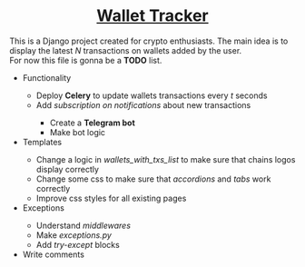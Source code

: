 <h1 align="center">
<strong>
<a href="https://github.com/Frostibums/wallet_tracker_django">Wallet Tracker</a>
</strong></h1>

<p>
This is a Django project created for crypto enthusiasts. The main idea is to display the latest <em>N</em> transactions on wallets added by the user.
<br>
For now this file is gonna be a <strong>TODO</strong> list.
</p>

<ul style="paddling-bottom: 4px;">
  <li>Functionality</li>
  <ul>
    <li>Deploy <strong>Celery</strong> to update wallets transactions every <em>t</em> seconds</li>
    <li>Add <em>subscription on notifications</em> about new transactions</li>
    <ul>
      <li>Create a <strong>Telegram bot</strong></li>
      <li>Make bot logic</li>
    </ul>
  </ul>
  
  <li>Templates</li>
  <ul>
    <li>Change a logic in <em>wallets_with_txs_list</em> to make sure that chains logos display correctly</li>
    <li>Change some css to make sure that <em>accordions</em> and <em>tabs</em> work correctly</li>
    <li>Improve css styles for all existing pages</li>
  </ul>
 
  <li>Exceptions</li>
  <ul>
    <li>Understand <em>middlewares</em></li>
    <li>Make <em>exceptions.py</em></li>
    <li>Add <em>try-except</em> blocks</li>
  </ul>
  
  <li>Write comments</li>
</ul>
  



